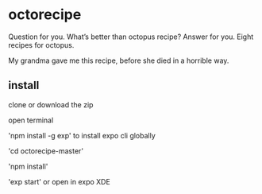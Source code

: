 # octorecipe
Question for you. What’s better than octopus recipe? Answer for you. Eight recipes for octopus.

My grandma gave me this recipe, before she died in a horrible way.
## install

clone or download the zip

open terminal

'npm install -g exp' to install expo cli globally

'cd octorecipe-master'

'npm install'

'exp start' or open in expo XDE


